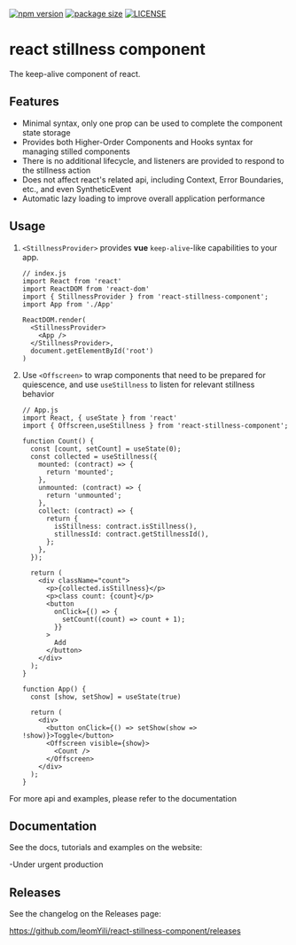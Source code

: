 [![npm version](https://img.shields.io/npm/v/react-stillness-component?color=%23007ec6&style=flat-square)](https://www.npmjs.com/package/react-stillness-component) [![package size](https://img.shields.io/bundlephobia/min/react-stillness-component?style=flat-square)](https://bundlephobia.com/result?p=react-stillness-component@latest) [![LICENSE](https://img.shields.io/npm/l/react-stillness-component.svg?style=flat-square)](https://github.com/leomYili/react-stillness-component/blob/main/LICENSE)

# react stillness component

The keep-alive component of react.

## Features

- Minimal syntax, only one prop can be used to complete the component state storage
- Provides both Higher-Order Components and Hooks syntax for managing stilled components
- There is no additional lifecycle, and listeners are provided to respond to the stillness action
- Does not affect react's related api, including Context, Error Boundaries, etc., and even SyntheticEvent
- Automatic lazy loading to improve overall application performance

## Usage

1. `<StillnessProvider>` provides **vue** `keep-alive`-like capabilities to your app.

    ```(jsx)
    // index.js
    import React from 'react'
    import ReactDOM from 'react-dom'
    import { StillnessProvider } from 'react-stillness-component';
    import App from './App'

    ReactDOM.render(
      <StillnessProvider>
        <App />
      </StillnessProvider>,
      document.getElementById('root')
    )
    ```

2. Use `<Offscreen>` to wrap components that need to be prepared for quiescence, and use `useStillness` to listen for relevant stillness behavior

    ```(jsx)
    // App.js
    import React, { useState } from 'react'
    import { Offscreen,useStillness } from 'react-stillness-component';

    function Count() {
      const [count, setCount] = useState(0);
      const collected = useStillness({
        mounted: (contract) => {
          return 'mounted';
        },
        unmounted: (contract) => {
          return 'unmounted';
        },
        collect: (contract) => {
          return {
            isStillness: contract.isStillness(),
            stillnessId: contract.getStillnessId(),
          };
        },
      });

      return (
        <div className="count">
          <p>{collected.isStillness}</p>
          <p>class count: {count}</p>
          <button
            onClick={() => {
              setCount((count) => count + 1);
            }}
          >
            Add
          </button>
        </div>
      );
    }

    function App() {
      const [show, setShow] = useState(true)

      return (
        <div>
          <button onClick={() => setShow(show => !show)}>Toggle</button>
          <Offscreen visible={show}>
            <Count />
          </Offscreen>
        </div>
      );
    }

   ```

For more api and examples, please refer to the documentation

## Documentation

See the docs, tutorials and examples on the website:

-Under urgent production

## Releases

See the changelog on the Releases page:

<https://github.com/leomYili/react-stillness-component/releases>
